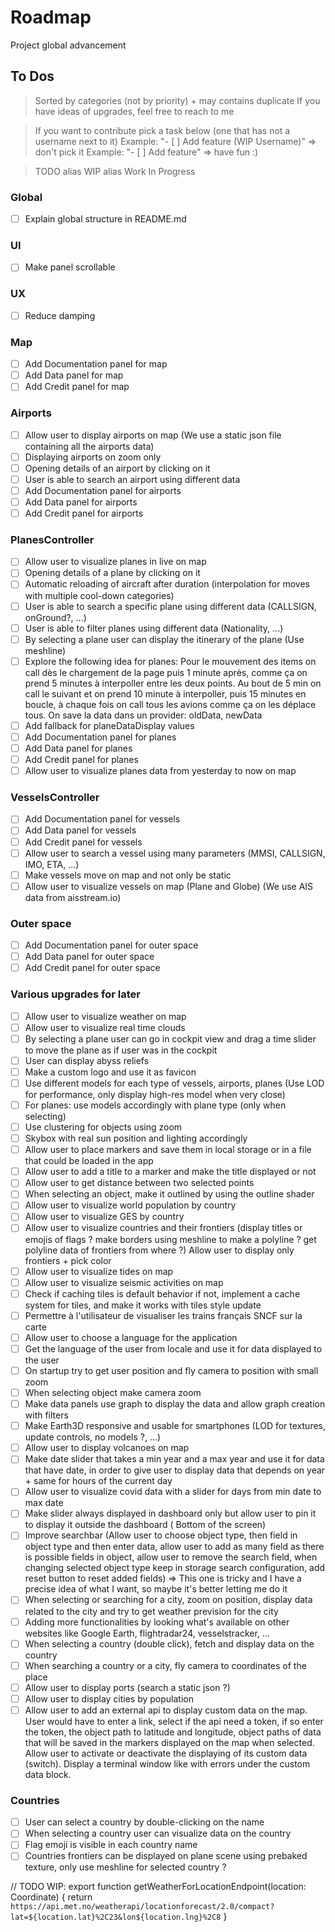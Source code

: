 # Roadmap

Project global advancement

## To Dos

> Sorted by categories (not by priority) + may contains duplicate
> If you have ideas of upgrades, feel free to reach to me

> If you want to contribute pick a task below (one that has not a username next to it)
> Example: "- [ ] Add feature (WIP Username)" => don't pick it
> Example: "- [ ] Add feature" => have fun :)

> TODO alias WIP alias Work In Progress

### Global

- [ ] Explain global structure in README.md

### UI

- [ ] Make panel scrollable

### UX

- [ ] Reduce damping

### Map

- [ ] Add Documentation panel for map
- [ ] Add Data panel for map
- [ ] Add Credit panel for map

### Airports

- [ ] Allow user to display airports on map (We use a static json file containing all the airports data)
- [ ] Displaying airports on zoom only
- [ ] Opening details of an airport by clicking on it
- [ ] User is able to search an airport using different data
- [ ] Add Documentation panel for airports
- [ ] Add Data panel for airports
- [ ] Add Credit panel for airports

### PlanesController

- [ ] Allow user to visualize planes in live on map
- [ ] Opening details of a plane by clicking on it
- [ ] Automatic reloading of aircraft after duration (interpolation for moves with multiple cool-down categories)
- [ ] User is able to search a specific plane using different data (CALLSIGN, onGround?, ...)
- [ ] User is able to filter planes using different data (Nationality, ...)
- [ ] By selecting a plane user can display the itinerary of the plane (Use meshline)
- [ ] Explore the following idea for planes: Pour le mouvement des items on call dès le chargement de la page puis 1
  minute après, comme ça on prend 5 minutes à interpoller entre les deux points. Au bout de 5 min on call le suivant et
  on prend 10 minute à interpoller, puis 15 minutes en boucle, à chaque fois on call tous les avions comme ça on les
  déplace tous. On save la data dans un provider: oldData, newData
- [ ] Add fallback for planeDataDisplay values
- [ ] Add Documentation panel for planes
- [ ] Add Data panel for planes
- [ ] Add Credit panel for planes
- [ ] Allow user to visualize planes data from yesterday to now on map

### VesselsController

- [ ] Add Documentation panel for vessels
- [ ] Add Data panel for vessels
- [ ] Add Credit panel for vessels
- [ ] Allow user to search a vessel using many parameters (MMSI, CALLSIGN, IMO, ETA, ...)
- [ ] Make vessels move on map and not only be static
- [ ] Allow user to visualize vessels on map (Plane and Globe) (We use AIS data from aisstream.io)

### Outer space

- [ ] Add Documentation panel for outer space
- [ ] Add Data panel for outer space
- [ ] Add Credit panel for outer space

### Various upgrades for later

- [ ] Allow user to visualize weather on map
- [ ] Allow user to visualize real time clouds
- [ ] By selecting a plane user can go in cockpit view and drag a time slider to move the plane as if user was in the
  cockpit
- [ ] User can display abyss reliefs
- [ ] Make a custom logo and use it as favicon
- [ ] Use different models for each type of vessels, airports, planes (Use LOD for performance, only display high-res
  model when very close)
- [ ] For planes: use models accordingly with plane type (only when selecting)
- [ ] Use clustering for objects using zoom
- [ ] Skybox with real sun position and lighting accordingly
- [ ] Allow user to place markers and save them in local storage or in a file that could be loaded in the app
- [ ] Allow user to add a title to a marker and make the title displayed or not
- [ ] Allow user to get distance between two selected points
- [ ] When selecting an object, make it outlined by using the outline shader
- [ ] Allow user to visualize world population by country
- [ ] Allow user to visualize GES by country
- [ ] Allow user to visualize countries and their frontiers (display titles or emojis of flags ? make borders using
  meshline to make a polyline ? get polyline data of frontiers from where ?) Allow user to display only frontiers + pick
  color
- [ ] Allow user to visualize tides on map
- [ ] Allow user to visualize seismic activities on map
- [ ] Check if caching tiles is default behavior if not, implement a cache system for tiles, and make it works with
  tiles style update
- [ ] Permettre à l'utilisateur de visualiser les trains français SNCF sur la carte
- [ ] Allow user to choose a language for the application
- [ ] Get the language of the user from locale and use it for data displayed to the user
- [ ] On startup try to get user position and fly camera to position with small zoom
- [ ] When selecting object make camera zoom
- [ ] Make data panels use graph to display the data and allow graph creation with filters
- [ ] Make Earth3D responsive and usable for smartphones (LOD for textures, update controls, no models ?, ...)
- [ ] Allow user to display volcanoes on map
- [ ] Make date slider that takes a min year and a max year and use it for data that have date, in order to give user to
  display data that depends on year + same for hours of the current day
- [ ] Allow user to visualize covid data with a slider for days from min date to max date
- [ ] Make slider always displayed in dashboard only but allow user to pin it to display it outside the dashboard (
  Bottom of the screen)
- [ ] Improve searchbar (Allow user to choose object type, then field in object type and then enter data, allow user to
  add as many field as there is possible fields in object, allow user to remove the search field, when changing selected
  object type keep in storage search configuration, add reset button to reset added fields) => This one is tricky and I
  have a precise idea of what I want, so maybe it's better letting me do it
- [ ] When selecting or searching for a city, zoom on position, display data related to the city and try to get weather
  prevision for the city
- [ ] Adding more functionalities by looking what's available on other websites like Google Earth, flightradar24,
  vesselstracker, ...
- [ ] When selecting a country (double click), fetch and display data on the country
- [ ] When searching a country or a city, fly camera to coordinates of the place
- [ ] Allow user to display ports (search a static json ?)
- [ ] Allow user to display cities by population
- [ ] Allow user to add an external api to display custom data on the map. User would have to enter a link, select if
  the api need a token, if so enter the token, the object path to latitude and longitude, object paths of data that will
  be saved in the markers displayed on the map when selected. Allow user to activate or deactivate the displaying of its
  custom data (switch). Display a terminal window like with errors under the custom data block.

### Countries

- [ ] User can select a country by double-clicking on the name
- [ ] When selecting a country user can visualize data on the country
- [ ] Flag emoji is visible in each country name
- [ ] Countries frontiers can be displayed on plane scene using prebaked texture, only use meshline for selected
  country ?

// TODO WIP:
export function getWeatherForLocationEndpoint(location: Coordinate) {
return `https://api.met.no/weatherapi/locationforecast/2.0/compact?lat=${location.lat}%2C23&lon${location.lng}%2C8`
}